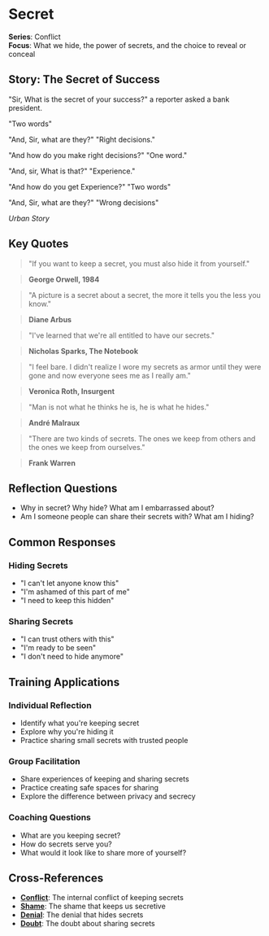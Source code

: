 # Secret

**Series**: Conflict  
**Focus**: What we hide, the power of secrets, and the choice to reveal or conceal

## Story: The Secret of Success

"Sir, What is the secret of your success?" a reporter asked a bank president.

"Two words"

"And, Sir, what are they?" "Right decisions."

"And how do you make right decisions?" "One word."

"And, sir, What is that?" "Experience."

"And how do you get Experience?" "Two words"

"And, Sir, what are they?" "Wrong decisions"

*Urban Story*

## Key Quotes

> "If you want to keep a secret, you must also hide it from yourself."

> **George Orwell, 1984**

> "A picture is a secret about a secret, the more it tells you the less you know."

> **Diane Arbus**

> "I've learned that we're all entitled to have our secrets."

> **Nicholas Sparks, The Notebook**

> "I feel bare. I didn't realize I wore my secrets as armor until they were gone and now everyone sees me as I really am."

> **Veronica Roth, Insurgent**

> "Man is not what he thinks he is, he is what he hides."

> **André Malraux**

> "There are two kinds of secrets. The ones we keep from others and the ones we keep from ourselves."

> **Frank Warren**

## Reflection Questions

- Why in secret? Why hide? What am I embarrassed about?
- Am I someone people can share their secrets with? What am I hiding?

## Common Responses

### **Hiding Secrets**
- "I can't let anyone know this"
- "I'm ashamed of this part of me"
- "I need to keep this hidden"

### **Sharing Secrets**
- "I can trust others with this"
- "I'm ready to be seen"
- "I don't need to hide anymore"

## Training Applications

### **Individual Reflection**
- Identify what you're keeping secret
- Explore why you're hiding it
- Practice sharing small secrets with trusted people

### **Group Facilitation**
- Share experiences of keeping and sharing secrets
- Practice creating safe spaces for sharing
- Explore the difference between privacy and secrecy

### **Coaching Questions**
- What are you keeping secret?
- How do secrets serve you?
- What would it look like to share more of yourself?

## Cross-References
- **[Conflict](01-conflict.md)**: The internal conflict of keeping secrets
- **[Shame](09-shame.md)**: The shame that keeps us secretive
- **[Denial](05-denial.md)**: The denial that hides secrets
- **[Doubt](08-doubt.md)**: The doubt about sharing secrets
